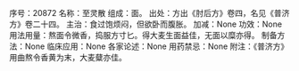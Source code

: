 序号：20872
名称：至灵散
组成：面。
出处：方出《肘后方》卷四，名见《普济方》卷二十四。
主治：食过饱烦闷，但欲卧而腹胀。
加减：None
功效：None
用法用量：熬面令微香，捣服方寸匕。得大麦生面益佳，无面以糜亦得。
制备方法：None
临床应用：None
各家论述：None
用药禁忌：None
附注：《普济方》用曲熬令香黄为末，大麦糵亦佳。
